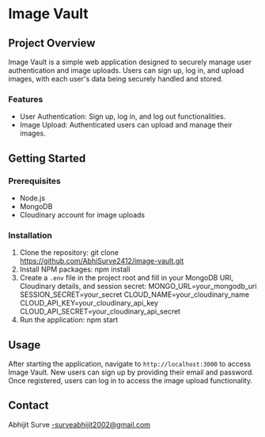 # Image Vault

## Project Overview

Image Vault is a simple web application designed to securely manage user authentication and image uploads. Users can sign up, log in, and upload images, with each user's data being securely handled and stored.

### Features

- User Authentication: Sign up, log in, and log out functionalities.
- Image Upload: Authenticated users can upload and manage their images.

## Getting Started

### Prerequisites

- Node.js
- MongoDB
- Cloudinary account for image uploads

### Installation

1. Clone the repository:
   git clone https://github.com/AbhiSurve2412/image-vault.git
2. Install NPM packages:
   npm install
3. Create a `.env` file in the project root and fill in your MongoDB URI, Cloudinary details, and session secret:
   MONGO_URL=your_mongodb_uri
   SESSION_SECRET=your_secret
   CLOUD_NAME=your_cloudinary_name
   CLOUD_API_KEY=your_cloudinary_api_key
   CLOUD_API_SECRET=your_cloudinary_api_secret
4. Run the application:
   npm start

## Usage

After starting the application, navigate to `http://localhost:3000` to access Image Vault. New users can sign up by providing their email and password. Once registered, users can log in to access the image upload functionality.


## Contact

Abhijit Surve -surveabhijit2002@gmail.com

